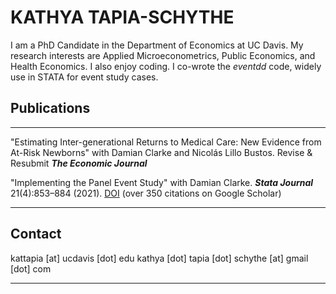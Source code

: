 # KATHYA TAPIA-SCHYTHE #

I am a PhD Candidate in the Department of Economics at UC Davis. My research interests are Applied Microeconometrics, Public Economics, and Health Economics. I also enjoy coding. I co-wrote the *eventdd* code, widely use in STATA for event study cases.

## Publications ##

____

"Estimating Inter-generational Returns to Medical Care: New Evidence from At-Risk Newborns" with Damian Clarke and Nicolás Lillo Bustos.
Revise & Resubmit ***The Economic Journal***

"Implementing the Panel Event Study" with Damian Clarke.
***Stata Journal*** 21(4):853–884 (2021). [DOI](https://doi.org/10.1177/1536867X211063144) (over 350 citations on Google Scholar)

_______

## Contact ## 

kattapia [at] ucdavis [dot] edu
kathya [dot] tapia [dot] schythe [at] gmail [dot] com

_________
